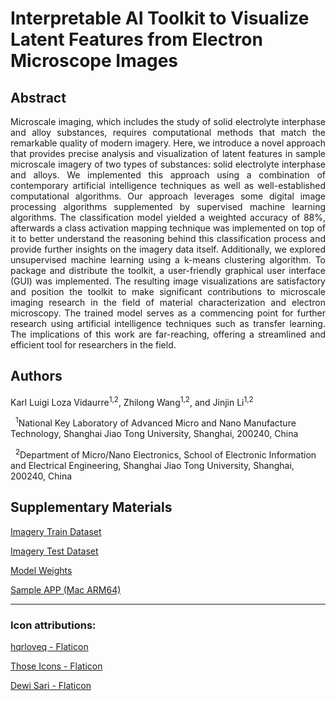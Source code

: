 # Interpretable AI Toolkit to Visualize Latent Features from Electron Microscope Images

## Abstract

<div style='text-align: justify;'>
Microscale imaging, which includes the study of solid electrolyte interphase and alloy substances, requires computational methods that match the remarkable quality of modern imagery. Here, we introduce a novel approach that provides precise analysis and visualization of latent features in sample microscale imagery of two types of substances: solid electrolyte interphase and alloys. We implemented this approach using a combination of contemporary artificial intelligence techniques as well as well-established computational algorithms. Our approach leverages some digital image processing algorithms supplemented by supervised machine learning algorithms. The classification model yielded a weighted accuracy of 88%, afterwards a class activation mapping technique was implemented on top of it to better understand the reasoning behind this classification process and provide further insights on the imagery data itself. Additionally, we explored unsupervised machine learning using a k-means clustering algorithm. To package and distribute the toolkit, a user-friendly graphical user interface (GUI) was implemented. The resulting image visualizations are satisfactory and position the toolkit to make significant contributions to microscale imaging research in the field of material characterization and electron microscopy. The trained model serves as a commencing point for further research using artificial intelligence techniques such as transfer learning. The implications of this work are far-reaching, offering a streamlined and efficient tool for researchers in the field.
</div>

## Authors

Karl Luigi Loza Vidaurre<sup>1,2</sup>, Zhilong Wang<sup>1,2</sup>, and Jinjin Li<sup>1,2</sup>

&nbsp;&nbsp;<sup>1</sup>National Key Laboratory of Advanced Micro and Nano Manufacture Technology, Shanghai Jiao Tong University, Shanghai, 200240, China

&nbsp;&nbsp;<sup>2</sup>Department of Micro/Nano Electronics, School of Electronic Information and Electrical Engineering, Shanghai Jiao Tong University, Shanghai, 200240, China

## Supplementary Materials

[Imagery Train Dataset](https://drive.google.com/drive/folders/1thQuZu65W-h4TtF023HzyXQ0uzl0QRQr?usp=sharing)

[Imagery Test Dataset](https://drive.google.com/drive/folders/1hj8oGvTsWRKHLHfJr1pET0T4iQGyRfU1?usp=drive_link)

[Model Weights](https://drive.google.com/file/d/1Y2NU-M83mKhaQd_M8ri6QsWqFr4Fy5S_/view?usp=sharing)

[Sample APP (Mac ARM64)](https://drive.google.com/file/d/1NB5AfEVMFj3RJuRF0egAGThWK6_UtybC/view?usp=drive_link)

---

### Icon attributions:

<a href="https://www.flaticon.com/free-icons/foursquare-check-in" title="foursquare check in icons">hqrloveq - Flaticon</a>

<a href="https://www.flaticon.com/free-icons/disabled" title="disabled icons">Those Icons - Flaticon</a>

<a href="https://www.flaticon.com/free-icons/image-analysis" title="image-analysis icons">Dewi Sari - Flaticon</a>

